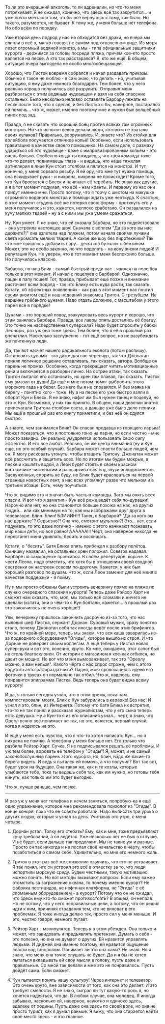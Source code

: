 То ли это вчерашний алкоголь, то ли адреналин, но что-то меня потряхивает. Я не ожидал, конечно, что здесь всё так закрутится... и уже почти мечтаю о том, чтобы всё вернулось к тому, как было. Но такого, разумеется, не бывает. К тому же, у меня больше нет телефона. Но обо всём по порядку.

Уже второй день подряд у нас не обходится без драки, но вчера мы влипли в неё в, мягко говоря, не самом подготовленном виде. Из моря лезет огромный водяной монстр, а мы - типа официальные защитники курорта - держимся за головы посреди пляжа, причем кое-кто просто валяется на песке. А кто так расстарался? Я, кто же ещё. В общем, ситуация вчера выглядела не особо многообещающей.

Хорошо, что Листок вовремя собрался и начал раздавать приказы. Обычно я такое не люблю - я сам знаю, что делать - но, учитывая ситуацию, я ему даже немного благодарен. Тем более, что у него реально хорошо получилось всё разрулить. Отправил меня разбираться с этим водяным чудовищем и взял на себя спасение остальных. Было несколько неловко оставлять Барбару лежать на песке после того, что я сделал, и без Листка я бы, наверное, постарался ей помочь... что ж, может, именно поэтому мне и нужен был волшебный пинок под зад.

Правда, я не сказать что хороший боец против всяких там огромных монстров. Но что испокон веков делали люди, которым не хватало своих кулаков? Правильно, вооружались. И, знаете что? Из стойки для волейбола получается отличное копьё! Особенно, если использовать гравитацию в качестве своего помощника. На самом деле, с размаху удариться об это чудовище - даже с импровизированным копьём - это очень больно. Особенно когда ты ожидаешь, что твоя команда тоже что-то делает, поднимаешь глаза - и видишь, что наша тяжелая артиллерия в лице Кун стоит столбом и пялится на монстра. И тут, конечно, у меня сорвало резьбу. Я ей ору, что мне тут нужна помощь, она вскидывает руки - и нихрена, нихрена не происходит! Кроме того, что Кун бросается с Блеск и начинает её теребить. Не знаю как другие, а я в тот момент подумал, что всё - нам кранты. И первому из нас они придут именно мне. Просто потому, что я торчу с шестом на макушке огромного водяного монстра и помощи ждать уже неоткуда. К счастью, в этот момент студень всё же потерял свою форму - проткнуть его у меня получилось и это, кажется, неплохо сработало. Он развалился на кучу мелких тварей - ну а с ними мы уже умеем сражаться.

Ну, Кун умеет. Я не знаю, что ей сказала Барбара, но это подействовало - она устроила настоящее шоу! Сначала с воплем "Да за кого вы нас держите?!" она взлетела над пляжем, потом начала своими лучами света кромсать мелких тварей. А какое же шоу без пиротехники? Так что мне пришлось добавить пару... десятков бутылок с бензином. Может, это не особо законно, но что поделать - на кону жизни людей! И репутация Кун. Не уверен, что в тот момент меня беспокоило больше. Но получилось классно.

Забавно, но наш Блик - самый быстрый среди нас - явился на поле боя только в этот момент. И начал с поцелуев с Барбарой. Однозначно, пацан в папу пошёл! Тот, правда, прибывает ещё позже и внимание расточает всем подряд - так что Блику есть куда расти, так сказать. Кстати, об эффектных появлениях - как раз в этот момент нас почтил своим визитом ещё и наш недавний знакомец Тритон. С трезубцем. На вершине грёбаного цунами. Надо отдать должное, с масштабом у этого парня всё в порядке!

Цунами - это хороший повод эвакуировать весь курорт и хорошо, что этим занялась Барбара. Правда, все лавры опять достались её братцу. Это точно не наследственная суперсила? Надо будет спросить у бабки Леоноры, раз уж она тоже здесь. Тем более, что я её в прошлый раз впечатлил. Насколько заслуженно - тот ещё вопрос, но не разубеждать же почтенную леди.

Да, так вот насчёт нашего радикального эколога (потом распишу). Остановить цунами - это даже для нас чересчур, так что Джонатан принял логичное решение оставливать, так сказать, автора. Вообще он парень не промах. Особенно, когда прекращает читать мотивационные речи и включается в разборки лично. На острие атаки, так сказать. Тритон пытался его остановить, но хрен там плавал, так сказать. Листок ему вмазал от души! Да ещё и мне потом помог выбросить этого морского гада на берег. Без него бы я не справился. И без маяка на берегу - понятно кого - тоже. Ну а на песке его уже быстро взяли в оборот Кун и Блеск. Я не знаю, нафиг им был нужен танец и поцелуй, но это ж Кун. Возможно, у них так принято. В общем, наши девочки знатно припечатали Тритона столбом света, а дальше уже было дело техники. Мы ещё в прошлый раз его книгу приметили, и без неё он сдулся быстро.

А знаете, чем занимался Блик? Он спасал продавца из горящего ларька! Может показаться, что я постоянно гоню на парня, но если честно - мне просто завидно. Он реально умудряется использовать свою силу эффектно. И его все любят. Реально, он же центр внимания (ну и Кун ещё, но это особый случай). Барбара может спасти больше людей, чем он. Я могу рисковать утонуть, чтобы втащить Тритону. Джонатан может всё рассчитать и защитить всех. Но по итогам мы будем мокрые, в песке и кашлять водой, а Леон будет стоять в своём красном костюмчике чистеньким и расшаркиваться под звуки аплодисментов. Заслуженных, спорить не буду, но Блик будет красоваться на первой странице новостных лент, а нас всех упомянут разве что мельком и в третьем абзаце. Есть, чему поучиться.

Что ж, видимо это и значит быть частью команды. Зато мы опять всех спасли. И вот что я заметил - Кун всё реже ведёт себя по-дурацки! Нарочно или нет, но она становится больше похожа на нас, на других людей... или как минимум на то, как мы изображаем друг друга в телевизоре. Блин. Блин! БЛИИИН!!! Танец с Барбарой? "Да за кого вы нас держите"? Серьезно?! Она что, смотрит *мультики*?! Это... нет, если подумать, то это даже логично - именно с этого начинают познавать мир наши дети, но всё равно! АААААА!!! Чёрт, она наверное никогда не перестанет меня удивлять, бесить и восхищать.

Кстати, о "бесить". Батя Блика опять прибежал к разбору полётов. Сынишку нахвалил, на остальных хрен положил. Советов надавал. Барбаре по самооценке проехался. В своём репертуаре, короче. К чести Леона, надо отметить, что хотя бы в отношении своей сводной сестренки он настроен совсем по-другому. Кажется, у них был хороший разговор по душам. Что ж, если Леон заменит для неё меня в качестве поддержки - я пойму.

Ну и мы просто обязаны были устроить вечеринку прямо на пляже по случаю очередного спасения курорта! Теперь даже Рэйзор Харт не сможет нам сказать, что, мол, мы только всё сломали и ничего не сделали (кстати, они о чём-то с Кун болтали, кажется... в прошлый раз это закончилось не очень хорошо!)

Увы, вечеринку пришлось закончить досрочно из-за того, что нас выловил шеф Листка, сержант Дорнан. Суровый мужик, сразу понятно стало, почему Джонатан себя так иногда ведёт после этих брифингов. Что ж, по крайней мере, теперь мы знаем, что вся каша заварилась из-за подводного оборудования "Эгиды", которое вышло из строя. И что Дорнан не доверяет своим коллегам. А ещё теперь у Листка новая супер-рука и вот это, конечно, круто. Ко мне, ожидаемо, этот сапог был не столь благосклонен. От истории с магазином я кое-как отбился, но давит он мощно. Но вот что меня вымораживает, так это "Ореолу можно, а вам нельзя". Какого чёрта с нас спрос строже, чем с этого надутого автографораздатчика? Ладно, мою провокацию с идеей его фоточки в трусах он нормально так отбил. Что ж, надеюсь, ему понравится эпиграмма Листка. Ведь теперь она будет видна всему курорту!

И да, я только сегодня узнал, что в этом время, пока нам компостировали мозги, Блик с Кун забурились в караоке! Без нас! И узнал я это, блин, из Интернета. Потому что батя Блика их встретил, что-то не так понял и рассказал журналистам, что у его сына теперь есть девушка. Ну а Кун-то я из его описания узнал... чёрт, я знаю, что Ореол вечно всё понимает не так, но это, кажется, первый случай, когда я *надеюсь* на это.

И ещё у меня есть чувство, что я что-то хотел написать Кун... но я нихрена не помню. А телефона у меня больше нет. Его только что разбила Рейзор Харт. Сучка. Я не подписывался решать её проблемы. И уж тем более, воровать её телефон у "Эгиды"! Я, может, и не самый законопослушный парень этого курорта, но, блин, надо же какие-то берега видеть. И ведь я пытался ей помочь, а что получил? Вот так вот, будет урок на будущее. Она такая же, как и те козлы, которые улыбаются тебе, пока ты ведешь себя так, как им нужно, но готовы тебя кинуть, как только им это будет выгодно.

Что ж, лучше раньше, чем позже.

---

И раз уж у меня нет телефона и нечем заняться, попробую-ка я ещё одно упражнение, которое мне рекомендовала психолог из "Эгиды". В конце концов, пока что её советы работали. Надо выписать три урока о других людях, которые я узнал за день. Учитывая это утро, с меня четыре.

1. Дорнан устал. Толку его стебать? Ему, как и мне, тоже предъявляют кучу требований, а он ведётся. Уже несколько лет не был в отпуске. И не будет, если дальше так продолжит. Мы не такие уж и разные. Просто он так никогда и не послал своё начальство к чёрту, чтобы позаботиться о самом себе. Удивительно, но мне его немного жаль.

2. Тритон в этот раз всё же соизволил озвучить, что его не устраивает. Я так понял, что он устроил это всё в отместку за то, что люди испортили морскую среду. Будем честными, такую мотивацию можно понять. Но вот методы вызывают вопросы. Если ему важно отомстить за загрязнение океана, то почему именно курорт? Не фабрика пестицидов, не нефтяная платформа, не "Эгида" с её сломанным оборудованием - а курорт? Потому что он не ожидал, что здесь ему кто-то сможет противостоять? В общем, он неправ. Но не потому, что у него неправильные цели, а потому, что он решил идти к ним, причиняя страдания тем, кто не виноват в его проблемах. Я тоже иногда делаю так, просто сил у меня меньше. И это, честно говоря, немного пугает.

3. Рейзор Харт - манипулятор. Теперь я в этом убежден. Она только и может, что завидовать и предъявлять претензии. Думать о себе - это полезно, но она не думает о других. Ей нравится управлять людьми. И диджей она именно поэтому, ей нравится ощущение власти над танцполом. Понимает ли это она сама? Не знаю. Но я знаю, что меня она точно слушать не будет. Да и я бы не хотел пытаться вкладывать ей свои мысли в голову, пусть даже и правильные. Со мной так делали и мне это не понравилось. Пусть дойдёт сама. Если сможет.

4. Кун пытается понять нашу культуру! Через интернет и телевизор. Это очень круто, вне зависимости от того, как она это делает. И это требует смелости. Я не знаю, сыграл ли тут какую-то роль я, но хочется надеяться, что да. В любом случае, она молодец. Я иногда забываю, насколько ей, наверное, неуютно и одиноко здесь, вдалеке от родины. Пусть даже она здесь по своей воле, но она не просто турист, как я думал раньше. Я вижу, что она старается найти своё место здесь - и это главное.
